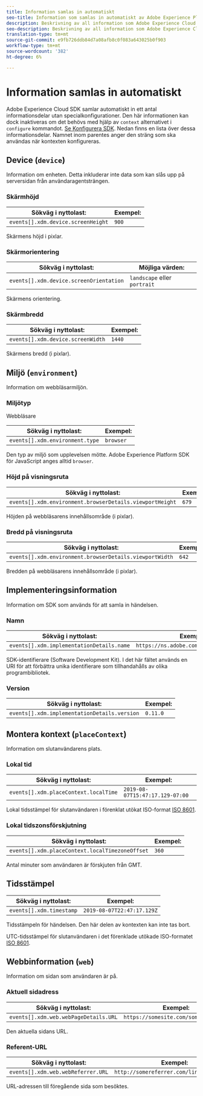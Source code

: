 ```yaml
---
title: Information samlas in automatiskt
seo-title: Information som samlas in automatiskt av Adobe Experience Platform Web SDK
description: Beskrivning av all information som Adobe Experience Cloud SDK automatiskt samlar in
seo-description: Beskrivning av all information som Adobe Experience Cloud SDK automatiskt samlar in
translation-type: tm+mt
source-git-commit: e9fb726ddb84d7a08afb8c0f083a643025b0f903
workflow-type: tm+mt
source-wordcount: '382'
ht-degree: 6%

---
```



# Information samlas in automatiskt

Adobe Experience Cloud SDK samlar automatiskt in ett antal informationsdelar utan specialkonfigurationer. Den här informationen kan dock inaktiveras om det behövs med hjälp av `context` alternativet i `configure` kommandot. [Se Konfigurera SDK](../fundamentals/configuring-the-sdk.md). Nedan finns en lista över dessa informationsdelar. Namnet inom parentes anger den sträng som ska användas när kontexten konfigureras.

## Device (`device`)

Information om enheten. Detta inkluderar inte data som kan slås upp på serversidan från användaragentsträngen.

### Skärmhöjd

| **Sökväg i nyttolast:** | **Exempel:** |
| ---------------------------------- | ------------ |
| `events[].xdm.device.screenHeight` | `900` |

Skärmens höjd i pixlar.

### Skärmorientering

| **Sökväg i nyttolast:** | **Möjliga värden:** |
| --------------------------------------- | ------------------------- |
| `events[].xdm.device.screenOrientation` | `landscape` eller `portrait` |

Skärmens orientering.

### Skärmbredd

| **Sökväg i nyttolast:** | **Exempel:** |
| --------------------------------- | ------------ |
| `events[].xdm.device.screenWidth` | `1440` |

Skärmens bredd (i pixlar).

## Miljö (`environment`)

Information om webbläsarmiljön.

### Miljötyp

Webbläsare

| **Sökväg i nyttolast:** | **Exempel:** |
| ------------------------------- | ------------ |
| `events[].xdm.environment.type` | `browser` |

Den typ av miljö som upplevelsen mötte. Adobe Experience Platform SDK för JavaScript anges alltid `browser`.

### Höjd på visningsruta

| **Sökväg i nyttolast:** | **Exempel:** |
| -------------------------------------------------------- | ------------ |
| `events[].xdm.environment.browserDetails.viewportHeight` | `679` |

Höjden på webbläsarens innehållsområde (i pixlar).

### Bredd på visningsruta

| **Sökväg i nyttolast:** | **Exempel:** |
| ------------------------------------------------------- | ------------ |
| `events[].xdm.environment.browserDetails.viewportWidth` | `642` |

Bredden på webbläsarens innehållsområde (i pixlar).

## Implementeringsinformation

Information om SDK som används för att samla in händelsen.

### Namn

| **Sökväg i nyttolast:** | **Exempel:** |
| ----------------------------------------- | --------------------------------------- |
| `events[].xdm.implementationDetails.name` | `https://ns.adobe.com/experience/alloy` |

SDK-identifierare (Software Development Kit).  I det här fältet används en URI för att förbättra unika identifierare som tillhandahålls av olika programbibliotek.

### Version

| **Sökväg i nyttolast:** | **Exempel:** |
| -------------------------------------------- | ------------ |
| `events[].xdm.implementationDetails.version` | `0.11.0` |

## Montera kontext (`placeContext`)

Information om slutanvändarens plats.

### Lokal tid

| **Sökväg i nyttolast:** | **Exempel:** |
| ------------------------------------- | ------------------------------- |
| `events[].xdm.placeContext.localTime` | `2019-08-07T15:47:17.129-07:00` |

Lokal tidsstämpel för slutanvändaren i förenklat utökat ISO-format [ISO 8601](https://tools.ietf.org/html/rfc3339#section-5.6).

### Lokal tidszonsförskjutning

| **Sökväg i nyttolast:** | **Exempel:** |
| ----------------------------------------------- | ------------ |
| `events[].xdm.placeContext.localTimezoneOffset` | `360` |

Antal minuter som användaren är förskjuten från GMT.

## Tidsstämpel

| **Sökväg i nyttolast:** | **Exempel:** |
| ------------------------ | -------------------------- |
| `events[].xdm.timestamp` | `2019-08-07T22:47:17.129Z` |

Tidsstämpeln för händelsen.  Den här delen av kontexten kan inte tas bort.

UTC-tidsstämpel för slutanvändaren i det förenklade utökade ISO-formatet [ISO 8601](https://tools.ietf.org/html/rfc3339#section-5.6).

## Webbinformation (`web`)

Information om sidan som användaren är på.

### Aktuell sidadress

| **Sökväg i nyttolast:** | **Exempel:** |
| ------------------------------------- | ------------------------------------ |
| `events[].xdm.web.webPageDetails.URL` | `https://somesite.com/somepage.html` |

Den aktuella sidans URL.

### Referent-URL

| **Sökväg i nyttolast:** | **Exempel:** |
| ---------------------------------- | ----------------------------------------- |
| `events[].xdm.web.webReferrer.URL` | `http://somereferrer.com/linkedpage.html` |

URL-adressen till föregående sida som besöktes.
